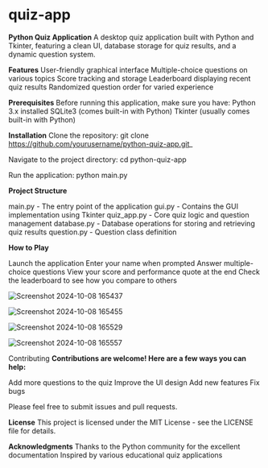 # quiz-app
**Python Quiz Application**
A desktop quiz application built with Python and Tkinter, featuring a clean UI, database storage for quiz results, and a dynamic question system.

**Features**
User-friendly graphical interface
Multiple-choice questions on various topics
Score tracking and storage
Leaderboard displaying recent quiz results
Randomized question order for varied experience

**Prerequisites**
Before running this application, make sure you have:
Python 3.x installed
SQLite3 (comes built-in with Python)
Tkinter (usually comes built-in with Python)

**Installation**
Clone the repository:
git clone https://github.com/yourusername/python-quiz-app.git_

Navigate to the project directory:
cd python-quiz-app

Run the application:
python main.py


**Project Structure**

main.py - The entry point of the application
gui.py - Contains the GUI implementation using Tkinter
quiz_app.py - Core quiz logic and question management
database.py - Database operations for storing and retrieving quiz results
question.py - Question class definition

**How to Play**

Launch the application
Enter your name when prompted
Answer multiple-choice questions
View your score and performance quote at the end
Check the leaderboard to see how you compare to others



![Screenshot 2024-10-08 165437](https://github.com/user-attachments/assets/52237c15-4f84-4cf5-8355-b06f6723e2c7)

![Screenshot 2024-10-08 165455](https://github.com/user-attachments/assets/b7d65b8f-5cec-4fff-b2e9-dbd1df776044)

![Screenshot 2024-10-08 165529](https://github.com/user-attachments/assets/fbcb7f28-34ec-4557-84fc-469d53ce7f4a)

![Screenshot 2024-10-08 165557](https://github.com/user-attachments/assets/8523b983-bf17-4571-b952-f4f08b22a999)




Contributing
**Contributions are welcome! Here are a few ways you can help:**

Add more questions to the quiz
Improve the UI design
Add new features
Fix bugs

Please feel free to submit issues and pull requests.

**License**
This project is licensed under the MIT License - see the LICENSE file for details.

**Acknowledgments**
Thanks to the Python community for the excellent documentation
Inspired by various educational quiz applications
